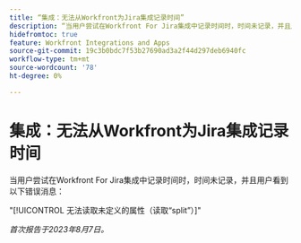 ```yaml
---
title: “集成：无法从Workfront为Jira集成记录时间”
description: “当用户尝试在Workfront For Jira集成中记录时间时，时间未记录，并且用户看到错误消息。”
hidefromtoc: true
feature: Workfront Integrations and Apps
source-git-commit: 19c3b0bdc7f53b27690ad3a2f44d297deb6940fc
workflow-type: tm+mt
source-wordcount: '78'
ht-degree: 0%

---
```



# 集成：无法从Workfront为Jira集成记录时间

当用户尝试在Workfront For Jira集成中记录时间时，时间未记录，并且用户看到以下错误消息：

&quot;[!UICONTROL 无法读取未定义的属性（读取“split”）]&quot;

_首次报告于2023年8月7日。_
